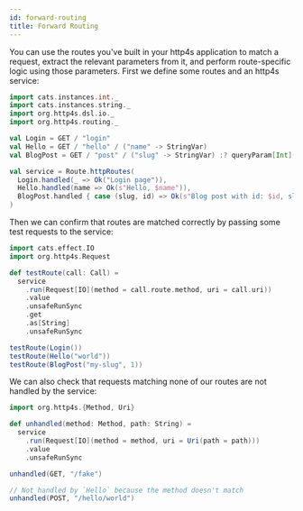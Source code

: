 ```yaml
---
id: forward-routing
title: Forward Routing
---
```


You can use the routes you've built in your http4s application to match a request, extract the relevant parameters from it, and perform route-specific logic using those parameters. First we define some routes and an http4s service:

```scala mdoc
import cats.instances.int._
import cats.instances.string._
import org.http4s.dsl.io._
import org.http4s.routing._

val Login = GET / "login"
val Hello = GET / "hello" / ("name" -> StringVar)
val BlogPost = GET / "post" / ("slug" -> StringVar) :? queryParam[Int]("id")

val service = Route.httpRoutes(
  Login.handled(_ => Ok("Login page")),
  Hello.handled(name => Ok(s"Hello, $name")),
  BlogPost.handled { case (slug, id) => Ok(s"Blog post with id: $id, slug: $slug") }
)
```

Then we can confirm that routes are matched correctly by passing some test requests to the service:

```scala mdoc
import cats.effect.IO
import org.http4s.Request

def testRoute(call: Call) =
  service
    .run(Request[IO](method = call.route.method, uri = call.uri))
    .value
    .unsafeRunSync
    .get
    .as[String]
    .unsafeRunSync

testRoute(Login())
testRoute(Hello("world"))
testRoute(BlogPost("my-slug", 1))
```

We can also check that requests matching none of our routes are not handled by the service:

```scala mdoc
import org.http4s.{Method, Uri}

def unhandled(method: Method, path: String) =
  service
    .run(Request[IO](method = method, uri = Uri(path = path)))
    .value
    .unsafeRunSync

unhandled(GET, "/fake")

// Not handled by `Hello` because the method doesn't match
unhandled(POST, "/hello/world")
```

